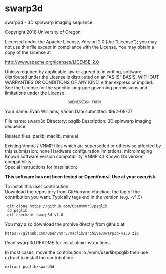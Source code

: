 # swarp3d
 swarp3d - 3D spinwarp imaging sequence

 Copyright 2016 University of Oregon

 Licensed under the Apache License, Version 2.0 (the "License");
 you may not use this file except in compliance with the License.
 You may obtain a copy of the License at

   http://www.apache.org/licenses/LICENSE-2.0

 Unless required by applicable law or agreed to in writing, software
 distributed under the License is distributed on an "AS IS" BASIS,
 WITHOUT WARRANTIES OR CONDITIONS OF ANY KIND, either express or implied.
 See the License for the specific language governing permissions and
 limitations under the License.

                                SUBMISSION FORM

Your name:      Evan Williams, Varian
Date submitted: 1992-08-27

File name:      swarp3d
Directory:      psglib
Description:    3D spinwarp imaging sequence

Related files:  parlib, maclib, manual

Existing VnmrJ / VNMR files which are superseded or
otherwise affected by this submission:  none
Hardware configuration limitations:     microimaging
Known software version compatibility:   VNMR 4.1
Known OS version compatibility:         
Special instructions for installation:

**This software has not been tested on OpenVnmrJ. Use at your own risk.**

To install this user contribution:  
Download the repository from GitHub and checkout the tag of the contribution you want.
Typically tags end in the version (e.g. -v1.0)

     git clone https://github.com/OpenVnmrJ/psglib  
     cd psglib  
     git checkout swarp3d-v1.0


You may also download the archive directly from github at

    https://github.com/OpenVnmrJ/maclib/archive/swarp3d-v1.0.zip

Read swarp3d.README for installation instructions.

In most cases, move the contribution to /vnmr/userlib/psglib 
then use extract to install the contribution:  

    extract psglib/swarp3d